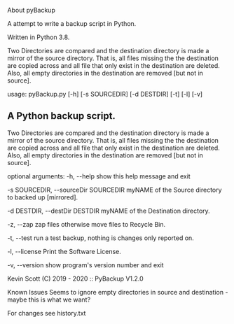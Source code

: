 About pyBackup

A attempt to write a backup script in Python.

Written in Python 3.8.


Two Directories are compared and the destination directory is made a mirror of the source directory.
That is, all files missing the the destination are copied across and all file that only exist in the
destination are deleted.  Also, all empty directories in the destination are removed [but not in source].

usage: pyBackup.py [-h] [-s SOURCEDIR] [-d DESTDIR] [-t] [-l] [-v]

A Python backup script.
-----------------------
Two Directories are compared and the destination directory is made a mirror of the source directory.
That is, all files missing the the destination are copied across and all file that only exist in the
destination are deleted.  Also, all empty directories in the destination are removed [but not in source].

optional arguments:
  -h, --help            show this help message and exit

  -s SOURCEDIR, --sourceDir SOURCEDIR
                        myNAME of the Source directory to backed up [mirrored].

  -d DESTDIR, --destDir DESTDIR
                        myNAME of the Destination directory.

  -z, --zap             zap files otherwise move files to Recycle Bin.

  -t, --test            run a test backup, nothing is changes only reported on.

  -l, --license         Print the Software License.

  -v, --version         show program's version number and exit


 Kevin Scott (C) 2019 - 2020 :: PyBackup V1.2.0


 Known Issues
     Seems to ignore empty directories in source and destination - maybe this is what we want?

  For changes see history.txt
